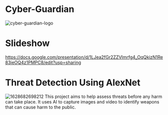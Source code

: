 # Cyber-Guardian
![cyber-guardian-logo](https://user-images.githubusercontent.com/122588017/236494775-f79cb415-7614-4195-bdb7-8e1e6c2ad387.png)
# Slideshow
https://docs.google.com/presentation/d/1LJea2fGr2ZZVlmrfg4_OqQkizN1Re83ieOQ4z1PMPC8/edit?usp=sharing
# Threat Detection Using AlexNet
![1628682698212](https://user-images.githubusercontent.com/122588017/236495552-f9a29c0c-01b1-49ce-a4c5-a1b4b1917315.png)
This project aims to help assess threats before any harm can take place. It uses AI to capture images and video to identify weapons that can cause harm to the public.
